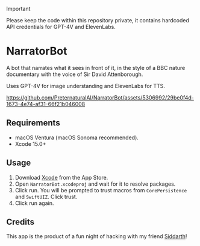 > [!IMPORTANT]
> Please keep the code within this repository private, it contains hardcoded API credentials for GPT-4V and ElevenLabs.

# NarratorBot

A bot that narrates what it sees in front of it, in the style of a BBC nature documentary with the voice of Sir David Attenborough.

Uses GPT-4V for image understanding and ElevenLabs for TTS.

https://github.com/PreternaturalAI/NarratorBot/assets/5306992/29be0f4d-1673-4e74-af31-66f21b046008

## Requirements
- macOS Ventura (macOS Sonoma recommended).
- Xcode 15.0+
  
## Usage

1. Download [Xcode](https://www.google.com/url?sa=t&rct=j&q=&esrc=s&source=web&cd=&cad=rja&uact=8&ved=2ahUKEwjnldW19OWCAxW4AjQIHbxQBqUQFnoECBYQAQ&url=https%3A%2F%2Fapps.apple.com%2Fus%2Fapp%2Fxcode%2Fid497799835%3Fmt%3D12&usg=AOvVaw2fEvMbfRtGhB4SPHYB54NX&opi=89978449) from the App Store.
2. Open `NarratorBot.xcodeproj` and wait for it to resolve packages.
3. Click run. You will be prompted to trust macros from `CorePersistence` and `SwiftUIZ`. Click trust.
4. Click run again.

## Credits

This app is the product of a fun night of hacking with my friend [Siddarth](https://twitter.com/siddarth_gandhi)!
